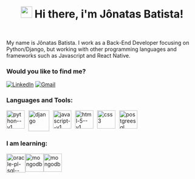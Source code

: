 <h1 align="center"><img src="https://raw.githubusercontent.com/kaueMarques/kaueMarques/master/hi.gif" width="30px"> Hi there, i'm Jônatas Batista!</h1>

<br/>

<p>
  My name is Jônatas Batista. I work as a Back-End Developer focusing on Python/Django, but working with other programming languages ​​and frameworks such as Javascript and React Native.
</p>

### Would you like to find me?

<a href="https://www.linkedin.com/in/jonatasbatista/" target="_blank">![LinkedIn](https://img.shields.io/badge/linkedin-%230077B5.svg?style=for-the-badge&logo=linkedin&logoColor=white)</a>
<a href="https://mail.google.com/mail/u/0/?view=cm&fs=1&tf=1&to=jonatasbssampaio@gmail.com"> ![Gmail](https://img.shields.io/badge/Gmail-D14836?style=for-the-badge&logo=gmail&logoColor=white) </a>

### Languages and Tools:
<div style="display: flex;">
  <img width="48" height="48" src="https://img.icons8.com/color/48/python--v1.png" alt="python--v1" style="margin-right: 10px;"/>
  <img width="55" height="55" src="https://img.icons8.com/color/48/django.png" alt="django" style="margin-right: 10px;"/>
  <img width="48" height="48" src="https://img.icons8.com/color/48/javascript--v1.png" alt="javascript--v1" style="margin-right: 10px;"/>
  <img width="48" height="48" src="https://img.icons8.com/color/48/html-5--v1.png" alt="html-5--v1" style="margin-right: 10px;"/>
  <img width="48" height="48" src="https://img.icons8.com/fluency/48/css3.png" alt="css3" style="margin-right: 10px;"/>
  <img width="48" height="48" src="https://img.icons8.com/color/48/postgreesql.png" alt="postgreesql" style="margin-right: 10px;"/>
</div>


### I am learning:
<div style="display: flex;">
  <img width="50" height="50" src="https://img.icons8.com/plasticine/60/oracle-pl-sql--v3.png" alt="oracle-pl-sql--v3" tyle="margin-right: 10px;"/>
  <img width="48" height="48" src="https://img.icons8.com/color/48/mongodb.png" alt="mongodb" tyle="margin-right: 10px;"/>
  <img width="48" height="48" src="https://icons8.com.br/icon/CLa3T2WlbrOP/devops" alt="mongodb" tyle="margin-right: 10px;"/>
  
</div>

<!--
<img src="https://cdn.jsdelivr.net/gh/devicons/devicon/icons/django/django-plain.svg" height="75" /> -->
          
          

<!--
![Anurag's GitHub stats](https://github-readme-stats.vercel.app/api?username=jonatasbss&show_icons=true&theme=radical) -->

<!--
**jonatasbss/jonatasbss** is a ✨ _special_ ✨ repository because its `README.md` (this file) appears on your GitHub profile.

Here are some ideas to get you started:

- 🔭 I’m currently working on ...
- 🌱 I’m currently learning ...
- 👯 I’m looking to collaborate on ...
- 🤔 I’m looking for help with ...
- 💬 Ask me about ...
- 📫 How to reach me: ...
- 😄 Pronouns: ...
- ⚡ Fun fact: ...
-->
